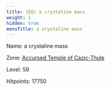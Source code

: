 ```yaml
---
title: (EQ) a crystaline mass
weight: 1
hidden: true
menuTitle: a crystaline mass
---
```


Name: a crystaline mass


Zone: [Accursed Temple of Cazic-Thule](/en/eq/exploration/accursed_temple_of_cazicthule)

Level: 59

Hitpoints: 17750